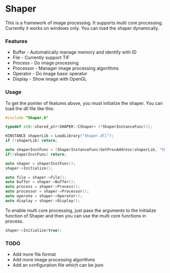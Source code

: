 # Shaper
This is a framework of image processing. It supports multi core processing. Currently it works on windows only. You can load the shaper dynamically.

### Features
* Buffer - Automatically manage memory and identify with ID
* File - Currently support TIF
* Process - Do image processing
* Processor - Manager image processing algorithms
* Operator - Do image basic operator
* Display - Show image with OpenGL
### Usage
To get the pointer of features above, you must initialize the shaper. You can load the dll file like this:
```c++
#include "Shaper.h"

typedef std::shared_ptr<SHAPER::CShaper> (*ShaperInstanceFunc)();

HINSTANCE shaperLib = LoadLibrary("Shaper.dll");
if (!shaperLib) return;

auto shaperInstFunc = (ShaperInstanceFunc)GetProcAddress(shaperLib, "ShaperInstance");
if(!shaperInstFunc) return;

auto shaper = shaperInstFunc();
shaper->Initialize();

auto file = shaper->File();
auto buffer = shaper->Buffer();
auto process = shaper->Process();
auto processor = shaper->Processor();
auto operate = shaper->Operator();
auto display = shaper->Display();
```
To enable multi core processing, just pass the arguments to the Initialize function of Shaper and then you can use the multi core functions in process.
```C++
shaper->Initialize(true);
```
### TODO
* Add more file format
* Add more image processing algorithms
* Add an configuration file which can be json 
